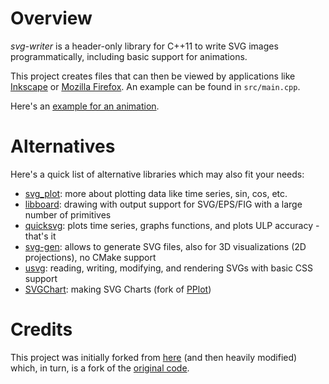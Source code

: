 # Overview
*svg-writer* is a header-only library for C++11 to write SVG images programmatically, including basic support for animations.

This project creates files that can then be viewed by applications like [Inkscape](https://inkscape.org/) or [Mozilla Firefox](https://www.mozilla.org/en-US/firefox/new/). An example can be found in `src/main.cpp`.

Here's an [example for an animation](./images/animation_example.html).

# Alternatives
Here's a quick list of alternative libraries which may also fit your needs:
- [svg_plot](https://github.com/pabristow/svg_plot): more about plotting data like time series, sin, cos, etc.
- [libboard](https://github.com/c-koi/libboard): drawing with output support for SVG/EPS/FIG with a large number of primitives
- [quicksvg](https://github.com/NAThompson/quicksvg): plots time series, graphs functions, and plots ULP accuracy - that's it
- [svg-gen](https://github.com/carlos-urena/svg-gen): allows to generate SVG files, also for 3D visualizations (2D projections), no CMake support
- [usvg](https://github.com/styluslabs/usvg): reading, writing, modifying, and rendering SVGs with basic CSS support
- [SVGChart](https://github.com/davecom/SVGChart): making SVG Charts (fork of [PPlot](http://pplot.sourceforge.net/))

# Credits
This project was initially forked from [here](https://github.com/adishavit/simple-svg) (and then heavily modified) which, in turn, is a fork of the [original code](https://code.google.com/archive/p/simple-svg/).
